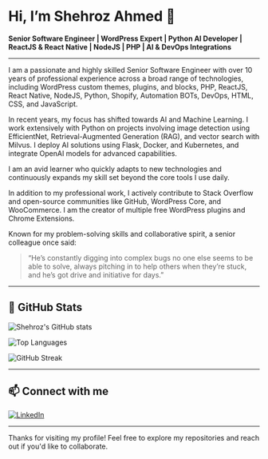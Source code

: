 # Hi, I’m Shehroz Ahmed 👋

**Senior Software Engineer | WordPress Expert | Python AI Developer | ReactJS & React Native | NodeJS | PHP | AI & DevOps Integrations**

---

I am a passionate and highly skilled Senior Software Engineer with over 10 years of professional experience across a broad range of technologies, including WordPress custom themes, plugins, and blocks, PHP, ReactJS, React Native, NodeJS, Python, Shopify, Automation BOTs, DevOps, HTML, CSS, and JavaScript.

In recent years, my focus has shifted towards AI and Machine Learning. I work extensively with Python on projects involving image detection using EfficientNet, Retrieval-Augmented Generation (RAG), and vector search with Milvus. I deploy AI solutions using Flask, Docker, and Kubernetes, and integrate OpenAI models for advanced capabilities.

I am an avid learner who quickly adapts to new technologies and continuously expands my skill set beyond the core tools I use daily.

In addition to my professional work, I actively contribute to Stack Overflow and open-source communities like GitHub, WordPress Core, and WooCommerce. I am the creator of multiple free WordPress plugins and Chrome Extensions.

Known for my problem-solving skills and collaborative spirit, a senior colleague once said:  
> “He’s constantly digging into complex bugs no one else seems to be able to solve, always pitching in to help others when they’re stuck, and he’s got drive and initiative for days.”

---

## 🚀 GitHub Stats

![Shehroz's GitHub stats](https://github-readme-stats.vercel.app/api?username=shehrozsheikh&show_icons=true&theme=radical&count_private=true&include_all_commits=true)

![Top Languages](https://github-readme-stats.vercel.app/api/top-langs/?username=shehrozsheikh&layout=compact&theme=radical)

![GitHub Streak](https://github-readme-streak-stats.herokuapp.com/?user=shehrozsheikh&theme=radical)

---

## 📫 Connect with me

[![LinkedIn](https://img.shields.io/badge/LinkedIn-shehroz21-blue?logo=linkedin&style=flat-square)](https://www.linkedin.com/in/shehroz21)

---

Thanks for visiting my profile! Feel free to explore my repositories and reach out if you'd like to collaborate.
